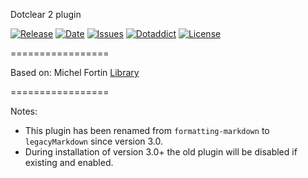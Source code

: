 Dotclear 2 plugin

[![Release](https://img.shields.io/github/v/release/franck-paul/legacyMarkdown)](https://github.com/franck-paul/legacyMarkdown/releases)
[![Date](https://img.shields.io/github/release-date/franck-paul/legacyMarkdown)](https://github.com/franck-paul/legacyMarkdown/releases)
[![Issues](https://img.shields.io/github/issues/franck-paul/legacyMarkdown)](https://github.com/franck-paul/legacyMarkdown/issues)
[![Dotaddict](https://img.shields.io/badge/dotaddict-official-green.svg)](https://plugins.dotaddict.org/dc2/details/legacyMarkdown)
[![License](https://img.shields.io/github/license/franck-paul/legacyMarkdown)](https://github.com/franck-paul/legacyMarkdown/blob/master/LICENSE)

=================

Based on: Michel Fortin [Library](https://github.com/michelf/php-markdown/)

=================

Notes:

- This plugin has been renamed from `formatting-markdown` to `legacyMarkdown` since version 3.0.
- During installation of version 3.0+ the old plugin will be disabled if existing and enabled.
